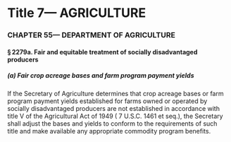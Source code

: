 
# Title 7— AGRICULTURE
### CHAPTER 55— DEPARTMENT OF AGRICULTURE
#### § 2279a. Fair and equitable treatment of socially disadvantaged producers
##### (a) Fair crop acreage bases and farm program payment yields

If the Secretary of Agriculture determines that crop acreage bases or farm program payment yields established for farms owned or operated by socially disadvantaged producers are not established in accordance with title V of the Agricultural Act of 1949 ( 7 U.S.C. 1461 et seq.), the Secretary shall adjust the bases and yields to conform to the requirements of such title and make available any appropriate commodity program benefits.
